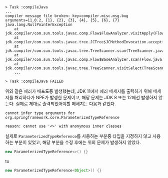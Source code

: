 <!-- https://reiphiel.tistory.com/entry/anonymous-class-instantiate-error-type-inference -->
<!-- https://www.python2.net/questions-580980.htm -->

```terminal
> Task :compileJava
...
compiler message file broken: key=compiler.misc.msg.bug arguments=11.0.2, {1}, {2}, {3}, {4}, {5}, {6}, {7}
java.lang.NullPointerException
	at jdk.compiler/com.sun.tools.javac.comp.Flow$FlowAnalyzer.visitApply(Flow.java:1235)
	at jdk.compiler/com.sun.tools.javac.tree.JCTree$JCMethodInvocation.accept(JCTree.java:1634)
	at jdk.compiler/com.sun.tools.javac.tree.TreeScanner.scan(TreeScanner.java:49)
	at jdk.compiler/com.sun.tools.javac.comp.Flow$BaseAnalyzer.scan(Flow.java:398)
	at jdk.compiler/com.sun.tools.javac.tree.TreeScanner.visitSelect(TreeScanner.java:302)
    ...

> Task :compileJava FAILED
```

위와 같은 에러가 배포도중 발생했는데, JDK 11에서 에러 메세지를 출력하기 위해 메세지를 처리하다가 NPE가 발생한 문제이고, 해당 문제는 JDK 8 또는 12에선 발생하지 않는다. 실제로 제대로 출력되었어야할 메세지는 다음과 같았다.

```terminal
cannot infer type arguments for org.springframework.core.ParameterizedTypeReference

reason: cannot use '<>' with anonymous inner classes
```

실제로 `ParameterizedTypeReference`를 사용하는 부분중 타입을 지정하지 않고 사용하는 부분이 있었고, 해당 부분을 수정 후에는 위의 문제가 발생하지 않았다.

```java
new ParameterizedTypeReference<>() {}
```

to

```java
new ParameterizedTypeReference<Object>() {}
```